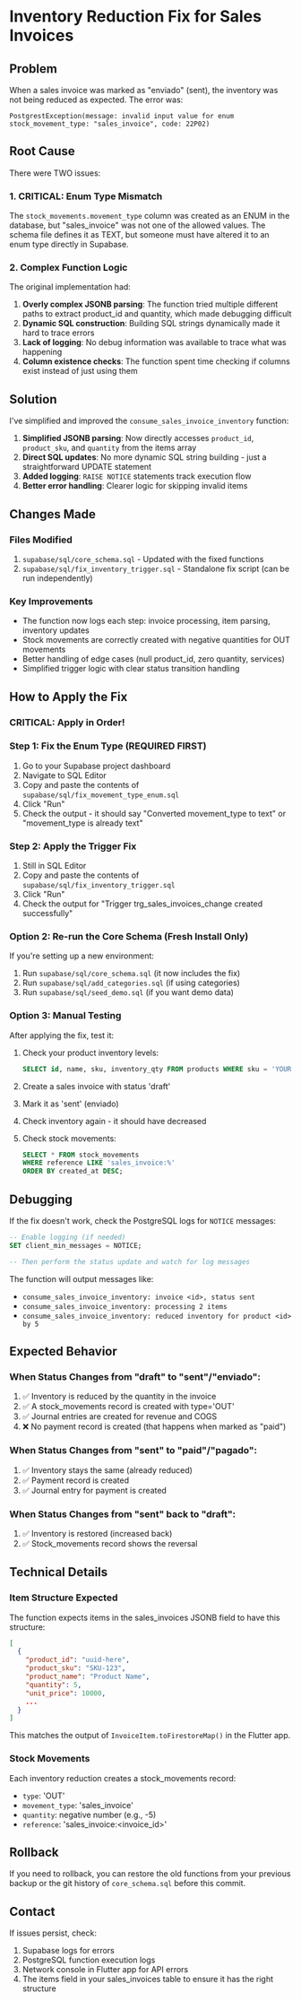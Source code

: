 # Inventory Reduction Fix for Sales Invoices

## Problem
When a sales invoice was marked as "enviado" (sent), the inventory was not being reduced as expected. The error was:
```
PostgrestException(message: invalid input value for enum stock_movement_type: "sales_invoice", code: 22P02)
```

## Root Cause
There were TWO issues:

### 1. **CRITICAL: Enum Type Mismatch**
The `stock_movements.movement_type` column was created as an ENUM in the database, but "sales_invoice" was not one of the allowed values. The schema file defines it as TEXT, but someone must have altered it to an enum type directly in Supabase.

### 2. **Complex Function Logic**
The original implementation had:
1. **Overly complex JSONB parsing**: The function tried multiple different paths to extract product_id and quantity, which made debugging difficult
2. **Dynamic SQL construction**: Building SQL strings dynamically made it hard to trace errors
3. **Lack of logging**: No debug information was available to trace what was happening
4. **Column existence checks**: The function spent time checking if columns exist instead of just using them

## Solution
I've simplified and improved the `consume_sales_invoice_inventory` function:

1. **Simplified JSONB parsing**: Now directly accesses `product_id`, `product_sku`, and `quantity` from the items array
2. **Direct SQL updates**: No more dynamic SQL string building - just a straightforward UPDATE statement
3. **Added logging**: `RAISE NOTICE` statements track execution flow
4. **Better error handling**: Clearer logic for skipping invalid items

## Changes Made

### Files Modified
1. `supabase/sql/core_schema.sql` - Updated with the fixed functions
2. `supabase/sql/fix_inventory_trigger.sql` - Standalone fix script (can be run independently)

### Key Improvements
- The function now logs each step: invoice processing, item parsing, inventory updates
- Stock movements are correctly created with negative quantities for OUT movements
- Better handling of edge cases (null product_id, zero quantity, services)
- Simplified trigger logic with clear status transition handling

## How to Apply the Fix

### **CRITICAL: Apply in Order!**

### Step 1: Fix the Enum Type (REQUIRED FIRST)
1. Go to your Supabase project dashboard
2. Navigate to SQL Editor
3. Copy and paste the contents of `supabase/sql/fix_movement_type_enum.sql`
4. Click "Run"
5. Check the output - it should say "Converted movement_type to text" or "movement_type is already text"

### Step 2: Apply the Trigger Fix
1. Still in SQL Editor
2. Copy and paste the contents of `supabase/sql/fix_inventory_trigger.sql`
3. Click "Run"
4. Check the output for "Trigger trg_sales_invoices_change created successfully"

### Option 2: Re-run the Core Schema (Fresh Install Only)
If you're setting up a new environment:
1. Run `supabase/sql/core_schema.sql` (it now includes the fix)
2. Run `supabase/sql/add_categories.sql` (if using categories)
3. Run `supabase/sql/seed_demo.sql` (if you want demo data)

### Option 3: Manual Testing
After applying the fix, test it:

1. Check your product inventory levels:
   ```sql
   SELECT id, name, sku, inventory_qty FROM products WHERE sku = 'YOUR-PRODUCT-SKU';
   ```

2. Create a sales invoice with status 'draft'
3. Mark it as 'sent' (enviado)
4. Check inventory again - it should have decreased
5. Check stock movements:
   ```sql
   SELECT * FROM stock_movements 
   WHERE reference LIKE 'sales_invoice:%' 
   ORDER BY created_at DESC;
   ```

## Debugging
If the fix doesn't work, check the PostgreSQL logs for `NOTICE` messages:

```sql
-- Enable logging (if needed)
SET client_min_messages = NOTICE;

-- Then perform the status update and watch for log messages
```

The function will output messages like:
- `consume_sales_invoice_inventory: invoice <id>, status sent`
- `consume_sales_invoice_inventory: processing 2 items`
- `consume_sales_invoice_inventory: reduced inventory for product <id> by 5`

## Expected Behavior

### When Status Changes from "draft" to "sent"/"enviado":
1. ✅ Inventory is reduced by the quantity in the invoice
2. ✅ A stock_movements record is created with type='OUT'
3. ✅ Journal entries are created for revenue and COGS
4. ❌ No payment record is created (that happens when marked as "paid")

### When Status Changes from "sent" to "paid"/"pagado":
1. ✅ Inventory stays the same (already reduced)
2. ✅ Payment record is created
3. ✅ Journal entry for payment is created

### When Status Changes from "sent" back to "draft":
1. ✅ Inventory is restored (increased back)
2. ✅ Stock_movements record shows the reversal

## Technical Details

### Item Structure Expected
The function expects items in the sales_invoices JSONB field to have this structure:
```json
[
  {
    "product_id": "uuid-here",
    "product_sku": "SKU-123",
    "product_name": "Product Name",
    "quantity": 5,
    "unit_price": 10000,
    ...
  }
]
```

This matches the output of `InvoiceItem.toFirestoreMap()` in the Flutter app.

### Stock Movements
Each inventory reduction creates a stock_movements record:
- `type`: 'OUT'
- `movement_type`: 'sales_invoice'
- `quantity`: negative number (e.g., -5)
- `reference`: 'sales_invoice:<invoice_id>'

## Rollback
If you need to rollback, you can restore the old functions from your previous backup or the git history of `core_schema.sql` before this commit.

## Contact
If issues persist, check:
1. Supabase logs for errors
2. PostgreSQL function execution logs
3. Network console in Flutter app for API errors
4. The items field in your sales_invoices table to ensure it has the right structure
